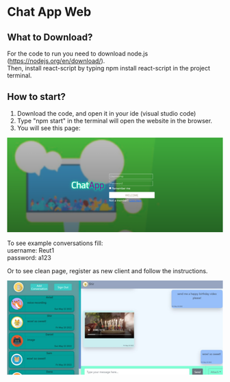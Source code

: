 # Chat App Web

## What to Download?
For the code to run you need to download node.js (https://nodejs.org/en/download/).
<br>
Then, install react-script by typing npm install react-script in the project terminal.

## How to start?
1. Download the code, and open it in your ide (visual studio code)
2. Type "npm start" in the terminal will open the website in the browser.
3. You will see this page:

<img src="/public/sign_in.png" alt="Sign in page image" title="sign in">

To see example conversations fill:
<br>
username: Reut1
<br>
password: a123

Or to see clean page, register as new client and follow the instructions.

<img src="/public/chat_screen.jpg" alt="Chat page image" title="Chat">
